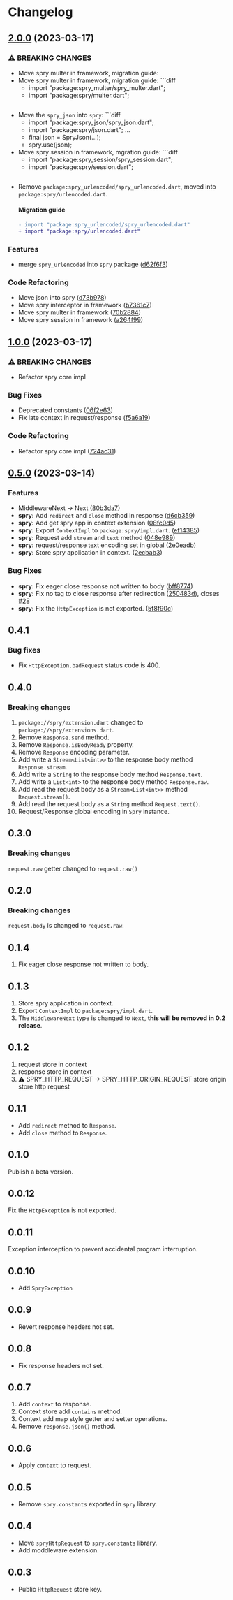 # Changelog

## [2.0.0](https://github.com/odroe/spry/compare/spry-v1.0.0...spry-v2.0.0) (2023-03-17)


### ⚠ BREAKING CHANGES

* Move spry multer in framework, migration guide:
* Move spry multer in framework, migration guide: ```diff
    - import "package:spry_multer/spry_multer.dart";
    + import "package:spry/multer.dart";
    ```
* Move the `spry_json` into `spry`: ```diff
    - import "package:spry_json/spry_json.dart";
    + import "package:spry/json.dart";
    ...
    - final json = SpryJson(...);
    - spry.use(json);
* Move spry session in framework, mgration guide: ```diff
    - import "package:spry_session/spry_session.dart";
    + import "package:spry/session.dart";
    ```
* Remove `package:spry_urlencoded/spry_urlencoded.dart`, moved into `package:spry/urlencoded.dart`.
    #### Migration guide
    ```diff
    - import "package:spry_urlencoded/spry_urlencoded.dart"
    + import "package:spry/urlencoded.dart"
    ```

### Features

* merge `spry_urlencoded` into `spry` package ([d62f6f3](https://github.com/odroe/spry/commit/d62f6f3eaccde36716a236df0b35dd3257ebf0b0))


### Code Refactoring

* Move json into spry ([d73b978](https://github.com/odroe/spry/commit/d73b9787b9a9b7fd9ec9c87732dc0fc2dc89eed6))
* Move spry interceptor in framework ([b7361c7](https://github.com/odroe/spry/commit/b7361c72a94a423ec0a715f2349f2ad6f8210ef8))
* Move spry multer in framework ([70b2884](https://github.com/odroe/spry/commit/70b2884037a0730225e85c49bcdab6c1c0edf2c4))
* Move spry session in framework ([a264f99](https://github.com/odroe/spry/commit/a264f999db88ba26a57dc9dedb47f8da3d5485a2))

## [1.0.0](https://github.com/odroe/spry/compare/spry-v0.5.0...spry-v1.0.0) (2023-03-17)


### ⚠ BREAKING CHANGES

* Refactor spry core impl

### Bug Fixes

* Deprecated constants ([06f2e63](https://github.com/odroe/spry/commit/06f2e63bea23ae7eddb021275b6e8c95bf7eed21))
* Fix late context in request/response ([f5a6a19](https://github.com/odroe/spry/commit/f5a6a19e31ea5d70ebb797091a3a75f45a85f1d0))


### Code Refactoring

* Refactor spry core impl ([724ac31](https://github.com/odroe/spry/commit/724ac3181a2dec1c907a44675b241d79d1bd7b20))

## [0.5.0](https://github.com/odroe/spry/compare/spry-v0.4.1...spry-v0.5.0) (2023-03-14)


### Features

* MiddlewareNext -&gt; Next ([80b3da7](https://github.com/odroe/spry/commit/80b3da7927ad855032c8f3af2d965db5b2217c5f))
* **spry:** Add `redirect` and `close` method in response ([d6cb359](https://github.com/odroe/spry/commit/d6cb3594ed8e9f0bcf7f8abcce840feae3872c96))
* **spry:** Add get spry app in context extension ([08fc0d5](https://github.com/odroe/spry/commit/08fc0d5ccd63b0444ae5320b1eefac85e12c6430))
* **spry:** Export `ContextImpl` to `package:spry/impl.dart`. ([ef14385](https://github.com/odroe/spry/commit/ef1438599f2e9716298d2101648df6f4d0338a4e))
* **spry:** Request add `stream` and `text` method ([048e989](https://github.com/odroe/spry/commit/048e9899ce8beecd699a61636cee06136e08d54d))
* **spry:** request/response text encoding set in global ([2e0eadb](https://github.com/odroe/spry/commit/2e0eadb432538b75c67a7d4726fca88643c08373))
* **spry:** Store spry application in context. ([2ecbab3](https://github.com/odroe/spry/commit/2ecbab3a4d77f43982299faee1abbdb9d9e846d9))


### Bug Fixes

* **spry:** Fix eager close response not written to body ([bff8774](https://github.com/odroe/spry/commit/bff877427792098eeb15c69e5ec636b2ce0a2d22))
* **spry:** Fix no tag to close response after redirection ([250483d](https://github.com/odroe/spry/commit/250483d3b5abddd947ba14db46e1bacbff535e56)), closes [#28](https://github.com/odroe/spry/issues/28)
* **spry:** Fix the `HttpException` is not exported. ([5f8f90c](https://github.com/odroe/spry/commit/5f8f90c6d877eebf899f1bb73d4811fa9608950f))

## 0.4.1

### Bug fixes

- Fix `HttpException.badRequest` status code is 400.

## 0.4.0

### Breaking changes

1. `package://spry/extension.dart` changed to `package://spry/extensions.dart`.
2. Remove `Response.send` method.
3. Remove `Response.isBodyReady` property.
4. Remove `Response` encoding parameter.
5. Add write a `Stream<List<int>>` to the response body method `Response.stream`.
6. Add write a `String` to the response body method `Response.text`.
7. Add write a `List<int>` to the response body method `Response.raw`.
8. Add read the request body as a `Stream<List<int>>` method `Request.stream()`.
9. Add read the request body as a `String` method `Request.text()`.
10. Request/Response global encoding in `Spry` instance.

## 0.3.0

### Breaking changes

`request.raw` getter changed to `request.raw()`

## 0.2.0

### Breaking changes

`request.body` is changed to `request.raw`.

## 0.1.4

1. Fix eager close response not written to body.

## 0.1.3

1. Store spry application in context.
2. Export `ContextImpl` to `package:spry/impl.dart`.
3. The `MiddlewareNext` type is changed to `Next`, **this will be removed in 0.2 release**.

## 0.1.2

1. request store in context
2. response store in context
3. ⚠️ SPRY_HTTP_REQUEST -> SPRY_HTTP_ORIGIN_REQUEST store origin store http request

## 0.1.1

- Add `redirect` method to `Response`.
- Add `close` method to `Response`.

## 0.1.0

Publish a beta version.

## 0.0.12

Fix the `HttpException` is not exported.

## 0.0.11

Exception interception to prevent accidental program interruption.

## 0.0.10

- Add `SpryException`

## 0.0.9

- Revert response headers not set.

## 0.0.8

- Fix response headers not set.

## 0.0.7

1. Add `context` to response.
2. Context store add `contains` method.
3. Context add map style getter and setter operations.
4. Remove `response.json()` method.

## 0.0.6

- Apply `context` to request.

## 0.0.5

- Remove `spry.constants` exported in `spry` library.

## 0.0.4

- Move `spryHttpRequest` to `spry.constants` library.
- Add moddleware extension.

## 0.0.3

- Public `HttpRequest` store key.
